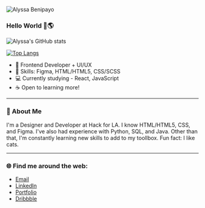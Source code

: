 ![Alyssa Benipayo](https://user-images.githubusercontent.com/38295612/118351368-79a6a280-b510-11eb-9af3-861f2d1d7b92.png)

### Hello World 🍞🌎

![Alyssa's GitHub stats](https://github-readme-stats.vercel.app/api?username=alyssabenipayo&count_private=true&hide=stars,contribs)


[![Top Langs](https://github-readme-stats.vercel.app/api/top-langs/?username=alyssabenipayo&layout=compact)](https://github.com/alyssabenipayo/github-readme-stats)

- 🌱 Frontend Developer + UI/UX
- 🧰 Skills: Figma, HTML/HTML5, CSS/SCSS
- 💻 Currently studying - React, JavaScript
- ☕ Open to learning more!

---

### 💬 About Me

I'm a Designer and Developer at Hack for LA. I know HTML/HTML5, CSS, and Figma. I've also had experience with Python, SQL, and Java. Other than that, I'm constantly learning new skills to add to my toollbox. Fun fact: I like cats.

---

### 🌐 Find me around the web:
- [Email](mailto:alymaebenipayo@gmail.com)
- [LinkedIn](https://www.linkedin.com/in/alyssabenipayo/)
- [Portfolio](https://alyssabenipayo.github.io/)
- [Dribbble](https://dribbble.com/abtoast)


